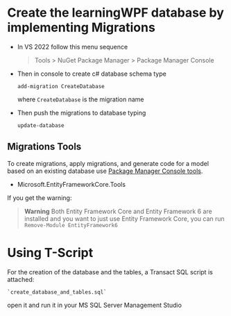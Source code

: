 ﻿# Create the learningWPF database by implementing Migrations

- In VS 2022 follow this menu sequence
    > Tools
      > NuGet Package Manager 
        > Package Manager Console

- Then in console to create c# database schema type

    `add-migration CreateDatabase`

  where `CreateDatabase` is the migration name

- Then push the migrations to database typing

    `update-database`

## Migrations Tools
To create migrations, apply migrations, and generate code for a model based on an existing database use [Package Manager Console tools](https://docs.microsoft.com/en-us/ef/core/cli/powershell).
- Microsoft.EntityFrameworkCore.Tools

If you get the warning:
> **Warning**
> Both Entity Framework Core and Entity Framework 6 are installed
and you want to just use Entity Framework Core, you can run `Remove-Module EntityFramework6`

# Using T-Script
For the creation of the database and the tables, a Transact SQL script is attached:

    `create_database_and_tables.sql`

open it and run it in your MS SQL Server Management Studio
